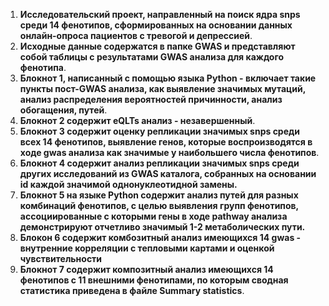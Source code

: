 1. **Исследовательский проект, направленный на поиск ядра snps среди 14 фенотипов, сформированных на основании данных онлайн-опроса пациентов с тревогой и депрессией**.
2. **Исходные данные содержатся в папке GWAS и представляют собой таблицы с результатами GWAS анализа для каждого фенотипа**.
3. **Блокнот 1, написанный с помощью языка Python - включает такие пункты пост-GWAS анализа, как выявление значимых мутаций, анализ распределения вероятностей причинности, анализ обогащения, путей**.
4. **Блокнот 2 содержит eQLTs анализ - незавершенный**.
5. **Блокнот 3 содержит оценку репликации значимых snps среди всех 14 фенотипов, выявление генов, которые воспроизводятся в ходе gwas анализа как значимые у наибольшего числа фенотипов**.
6. **Блокнот 4 содержит анализ репликации значимых snps среди других исследований из GWAS каталога, собранных на основании id каждой значимой однонуклеотидной замены.**
7. **Блокнот 5 на языке Python содержит анализ путей для разных комбинаций фенотипов, с целью выявления групп фенотипов, ассоциированные с которыми гены в ходе pathway анализа демонстрируют отчетливо значимый 1-2 метаболических пути.**
8. **Блокон 6 содержит комбозитный анализ имеющихся 14 gwas - внутренние корреляции с тепловыми картами и оценкой чувствительности**
9. **Блокнот 7 содержит композитный анализ имеющихся 14 фенотипов с 11 внешними фенотипами, по которым сводная статистика приведена в файле Summary statistics**.